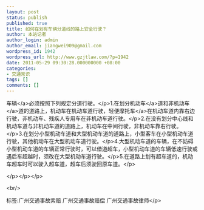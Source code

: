 ```yaml
---
layout: post
status: publish
published: true
title: 如何在划有车辆分道线的路上安全行驶？
author: 本站记者
author_login: admin
author_email: jiangwei909@gmail.com
wordpress_id: 1942
wordpress_url: http://www.gzjtlaw.com/?p=1942
date: 2011-05-29 09:30:28.000000000 +08:00
categories:
- 交通常识
tags: []
comments: []
---
```

<p><a>车辆<&#47;a>必须按照下列规定分道行驶。<&#47;p>1.在划分<a>机动车<&#47;a>道和<a>非机动车<&#47;a>道的道路上，机动车在机动车道行驶，轻便<a>摩托车<&#47;a>在机动车道内靠右边行驶，非机动车、残疾人专用车在非机动车道行驶。<&#47;p>2.在没有划分中心线和机动车道与非机动车道的道路上，机动车在中间行驶，非机动车靠右行驶。<&#47;p>3.在划分小型机动车道和大型机动车道的道路上，小型客车在小型机动车道行驶，其他机动车在大型机动车道行驶。<&#47;p>4.大型机动车道的车辆，在不妨碍小型机动车道的车辆正常行驶时，可以借道超车，小型机动车道的车辆低速行驶或遇后车超越时，须改在大型机动车道行驶。<&#47;p>5.在道路上划有超车道的，机动车超车时可以驶入超车道，超车后须驶回原车道。<&#47;p><p><&#47;p><&#47;p><&#47;p><br&#47;><p>标签:广州交通事故索赔 广州交通事故赔偿 广州交通事故律师<&#47;p>
